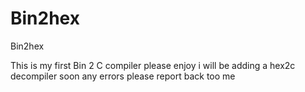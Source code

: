 # Bin2hex
Bin2hex 


This is my first Bin 2 C compiler please enjoy i will be adding a hex2c decompiler soon 
any errors please report back too me
